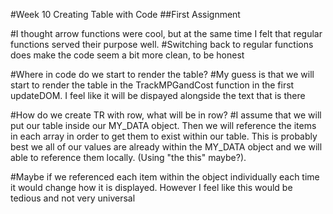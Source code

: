 #Week 10 Creating Table with Code
##First Assignment

#I thought arrow functions were cool, but at the same time I felt that regular functions served their purpose well. 
#Switching back to regular functions does make the code seem a bit more clean, to be honest

#Where in code do we start to render the table? 
#My guess is that we will start to render the table in the TrackMPGandCost function in the first updateDOM. I feel like it will be dispayed alongside the text that is there

#How do we create TR with row, what will be in row?
#I assume that we will put our table inside our MY_DATA object. Then we will reference the items in each array in order to get them to exist within our table. This is probably best we all of our values are already within the MY_DATA object and we will able to reference them locally. (Using "the this" maybe?). 

#Maybe if we referenced each item within the object individually each time it would change how it is displayed. However I feel like this would be tedious and not very universal